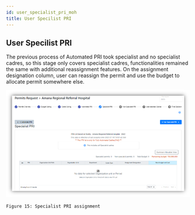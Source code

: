 ```yaml
---
id: user_specialist_pri_moh
title: User Specilist PRI
---
```


## User Specilist PRI

The previous process of Automated PRI took specialist and no specialist cadres, so this stage only covers specialist cadres, functionalities remained the same with additional reassignment features. On the assignment designation column, user can reassign the permit and use the budget to allocate permit somewhere else.

   ![img alt](/img/user_specialist_pri_fac.png)
  
    Figure 15: Specialist PRI assignment
